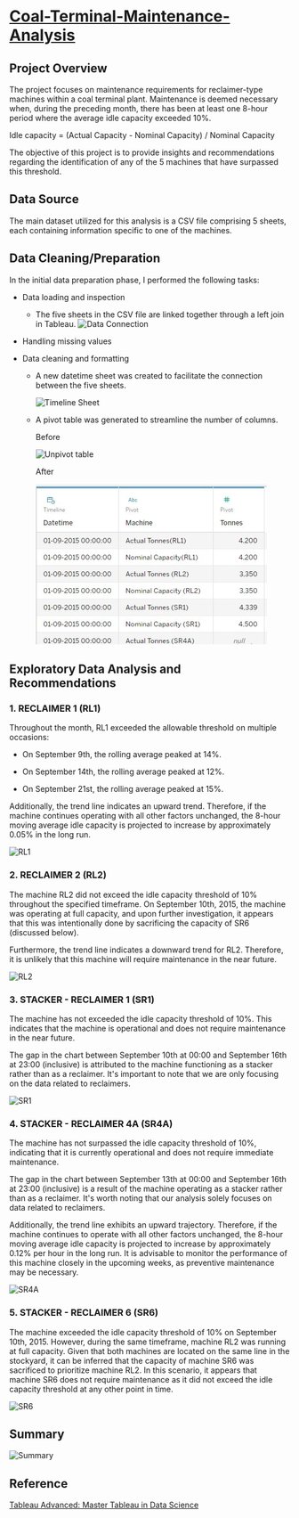 # [Coal-Terminal-Maintenance-Analysis](https://public.tableau.com/app/profile/akshay.saraf/viz/TableCalculations_16605871923360/Report)

## Project Overview
The project focuses on maintenance requirements for reclaimer-type machines within a coal terminal plant. Maintenance is deemed necessary when, during the preceding month, there has been at least one 8-hour period where the average idle capacity exceeded 10%.

Idle capacity = (Actual Capacity - Nominal Capacity) / Nominal Capacity

The objective of this project is to provide insights and recommendations regarding the identification of any of the 5 machines that have surpassed this threshold.

## Data Source
The main dataset utilized for this analysis is a CSV file comprising 5 sheets, each containing information specific to one of the machines.

## Data Cleaning/Preparation
In the initial data preparation phase, I performed the following tasks:

- Data loading and inspection
  - The five sheets in the CSV file are linked together through a left join in Tableau.
    ![Data Connection](https://github.com/aksaraf/Coal-Terminal-Utilization-Analysis/blob/51d4af07cda7596d6888091d1a685a8c4226a5d8/Images/Data%20Connection.jpg
)
    
- Handling missing values
- Data cleaning and formatting
  - A new datetime sheet was created to facilitate the connection between the five sheets.
    
    ![Timeline Sheet](https://github.com/aksaraf/Coal-Terminal-Utilization-Analysis/blob/51d4af07cda7596d6888091d1a685a8c4226a5d8/Images/Timeline%20Sheet.jpg)

  - A pivot table was generated to streamline the number of columns.
    
    Before
    
    ![Unpivot table](https://github.com/aksaraf/Coal-Terminal-Utilization-Analysis/blob/51d4af07cda7596d6888091d1a685a8c4226a5d8/Images/Unpivot%20table.jpg)

    After
    
    ![Pivot table](https://github.com/aksaraf/Coal-Terminal-Maintenance-Analysis/blob/0cb772ec8cbb4e19d6963de4177b6565aaa8ccc2/Images/Pivot%20Table.jpg)

## Exploratory Data Analysis and Recommendations
### 1. RECLAIMER 1 (RL1)
Throughout the month, RL1 exceeded the allowable threshold on multiple occasions:

- On September 9th, the rolling average peaked at 14%.

- On September 14th, the rolling average peaked at 12%.

- On September 21st, the rolling average peaked at 15%.

Additionally, the trend line indicates an upward trend. Therefore, if the machine continues operating with all other factors unchanged, the 8-hour moving average idle capacity is projected to increase by approximately 0.05% in the long run.

![RL1](https://github.com/aksaraf/Coal-Terminal-Utilization-Analysis/blob/51d4af07cda7596d6888091d1a685a8c4226a5d8/Images/Reclaimer%201.jpg)


### 2. RECLAIMER 2 (RL2)

The machine RL2 did not exceed the idle capacity threshold of 10% throughout the specified timeframe. On September 10th, 2015, the machine was operating at full capacity, and upon further investigation, it appears that this was intentionally done by sacrificing the capacity of SR6 (discussed below).

Furthermore, the trend line indicates a downward trend for RL2. Therefore, it is unlikely that this machine will require maintenance in the near future.

![RL2](https://github.com/aksaraf/Coal-Terminal-Utilization-Analysis/blob/51d4af07cda7596d6888091d1a685a8c4226a5d8/Images/Reclaimer%202.jpg)

### 3. STACKER - RECLAIMER 1 (SR1)
The machine has not exceeded the idle capacity threshold of 10%. This indicates that the machine is operational and does not require maintenance in the near future.

The gap in the chart between September 10th at 00:00 and September 16th at 23:00 (inclusive) is attributed to the machine functioning as a stacker rather than as a reclaimer. It's important to note that we are only focusing on the data related to reclaimers.

![SR1](https://github.com/aksaraf/Coal-Terminal-Utilization-Analysis/blob/51d4af07cda7596d6888091d1a685a8c4226a5d8/Images/SR1.jpg)

### 4. STACKER - RECLAIMER 4A (SR4A)
The machine has not surpassed the idle capacity threshold of 10%, indicating that it is currently operational and does not require immediate maintenance.

The gap in the chart between September 13th at 00:00 and September 16th at 23:00 (inclusive) is a result of the machine operating as a stacker rather than as a reclaimer. It's worth noting that our analysis solely focuses on data related to reclaimers.

Additionally, the trend line exhibits an upward trajectory. Therefore, if the machine continues to operate with all other factors unchanged, the 8-hour moving average idle capacity is projected to increase by approximately 0.12% per hour in the long run. It is advisable to monitor the performance of this machine closely in the upcoming weeks, as preventive maintenance may be necessary.

![SR4A](https://github.com/aksaraf/Coal-Terminal-Utilization-Analysis/blob/51d4af07cda7596d6888091d1a685a8c4226a5d8/Images/SR4A.jpg)

### 5. STACKER - RECLAIMER 6 (SR6)

The machine exceeded the idle capacity threshold of 10% on September 10th, 2015. However, during the same timeframe, machine RL2 was running at full capacity. Given that both machines are located on the same line in the stockyard, it can be inferred that the capacity of machine SR6 was sacrificed to prioritize machine RL2. In this scenario, it appears that machine SR6 does not require maintenance as it did not exceed the idle capacity threshold at any other point in time.

![SR6](https://github.com/aksaraf/Coal-Terminal-Utilization-Analysis/blob/51d4af07cda7596d6888091d1a685a8c4226a5d8/Images/SR6.jpg)

## Summary
![Summary](https://github.com/aksaraf/Coal-Terminal-Utilization-Analysis/blob/51d4af07cda7596d6888091d1a685a8c4226a5d8/Images/Summary.jpg
)

## Reference
[Tableau Advanced: Master Tableau in Data Science](https://www.udemy.com/course/tableau10-advanced/)
